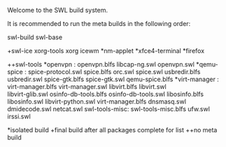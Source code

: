 Welcome to the SWL build system.

It is recommended to run the meta builds in the following order:

swl-build
swl-base

+swl-ice
  xorg-tools
  xorg
  icewm
  *nm-applet
  *xfce4-terminal
  *firefox

++swl-tools
  *openvpn : openvpn.blfs libcap-ng.swl openvpn.swl
  *qemu-spice : spice-protocol.swl spice.blfs orc.swl spice.swl usbredir.blfs \
       usbredir.swl spice-gtk.blfs spice-gtk.swl qemu-spice.blfs
  *virt-manager : virt-manager.blfs virt-manager.swl libvirt.blfs libvirt.swl \
        libvirt-glib.swl osinfo-db-tools.blfs osinfo-db-tools.swl libosinfo.blfs \
        libosinfo.swl libvirt-python.swl virt-manager.blfs dnsmasq.swl \
        dmidecode.swl netcat.swl
   swl-tools-misc: swl-tools-misc.blfs ufw.swl irssi.swl



*isolated build
+final build after all packages complete for list
++no meta build

